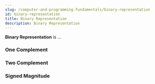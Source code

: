 ```yaml
---
slug: /computer-and-programming-fundamentals/binary-representation
id: binary-representation
title: Binary Representation
description: Binary Representation
---
```


**Binary Representation** is ...

### One Complement

### Two Complement

### Signed Magnitude
